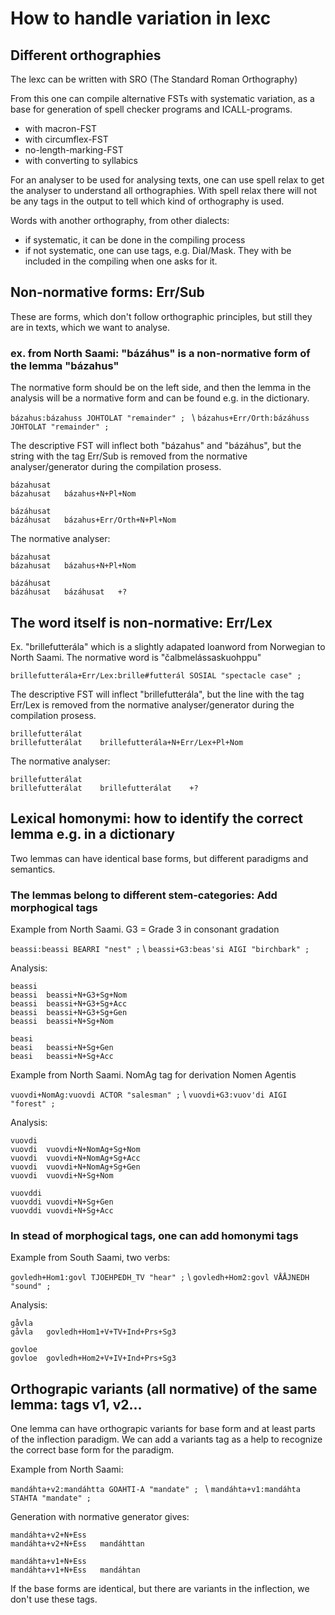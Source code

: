 # How to handle variation in lexc

## Different orthographies
The lexc can be written with SRO (The Standard Roman Orthography) 

From this one can compile alternative FSTs with systematic variation, as a base for generation of spell checker programs and ICALL-programs.
* with macron-FST 
* with circumflex-FST
* no-length-marking-FST
* with converting to syllabics

For an analyser to be used for analysing texts, one can use spell relax to get the analyser to understand all orthographies. With spell relax there will not be  any tags in the output to tell which kind of orthography is used.

Words with another orthography, from other dialects:
* if systematic, it can be done in the compiling process
* if not systematic, one can use tags, e.g. Dial/Mask. They with be included in the compiling when one asks for it.

## Non-normative forms: Err/Sub
These are forms, which don't follow orthographic principles, but still they are in texts, which we want to analyse.

### ex. from North Saami: "bázáhus" is a non-normative form of the lemma "bázahus"
The normative form should be on the left side, and then the lemma in the analysis will be a normative form and can be found e.g. in the dictionary.

`bázahus:bázahuss JOHTOLAT "remainder" ; ` \\
`bázahus+Err/Orth:bázáhuss JOHTOLAT "remainder" ; `

The descriptive FST will inflect both "bázahus" and "bázáhus", but the string with the tag Err/Sub is removed from the normative analyser/generator during the compilation prosess. 
```
bázahusat 
bázahusat	bázahus+N+Pl+Nom

bázáhusat
bázáhusat	bázahus+Err/Orth+N+Pl+Nom
```

The normative analyser:
```
bázahusat 
bázahusat	bázahus+N+Pl+Nom

bázáhusat
bázáhusat	bázáhusat	+?
```

## The word itself is non-normative: Err/Lex
Ex. "brillefutterála" which is a slightly adapated loanword from Norwegian to North Saami. The normative word is "čalbmelássaskuohppu"

`brillefutterála+Err/Lex:brille#futterál SOSIAL "spectacle case" ;`

The descriptive FST will inflect "brillefutterála", but the line with the tag Err/Lex is removed from the normative analyser/generator during the compilation prosess. 
```
brillefutterálat 
brillefutterálat	brillefutterála+N+Err/Lex+Pl+Nom
```

The normative analyser:
```
brillefutterálat
brillefutterálat	brillefutterálat	+?
```

## Lexical homonymi: how to identify the correct lemma e.g. in a dictionary
Two lemmas can have identical base forms, but different paradigms and semantics. 

### The lemmas belong to different stem-categories: Add morphogical tags
Example from North Saami. G3 = Grade 3 in consonant gradation 

`beassi:beassi BEARRI "nest" ;` \\
`beassi+G3:beas'si AIGI "birchbark" ; `

 
Analysis:
```
beassi
beassi	beassi+N+G3+Sg+Nom
beassi	beassi+N+G3+Sg+Acc
beassi	beassi+N+G3+Sg+Gen
beassi	beassi+N+Sg+Nom

beasi
beasi	beassi+N+Sg+Gen
beasi	beassi+N+Sg+Acc
```

 

 
Example from North Saami. NomAg tag for derivation Nomen Agentis 

`vuovdi+NomAg:vuovdi ACTOR "salesman" ;` \\
`vuovdi+G3:vuov'di AIGI "forest" ; `

Analysis:
```
vuovdi
vuovdi	vuovdi+N+NomAg+Sg+Nom
vuovdi	vuovdi+N+NomAg+Sg+Acc
vuovdi	vuovdi+N+NomAg+Sg+Gen
vuovdi	vuovdi+N+Sg+Nom

vuovddi
vuovddi	vuovdi+N+Sg+Gen
vuovddi	vuovdi+N+Sg+Acc
```

 

### In stead of morphogical tags, one can add homonymi tags
Example from South Saami, two verbs:

`govledh+Hom1:govl TJOEHPEDH_TV "hear" ;` \\
`govledh+Hom2:govl VÅÅJNEDH "sound" ;`

Analysis:

```
gåvla
gåvla	govledh+Hom1+V+TV+Ind+Prs+Sg3

govloe
govloe	govledh+Hom2+V+IV+Ind+Prs+Sg3
```

## Orthograpic variants (all normative) of the same lemma: tags v1, v2...

One lemma can have orthograpic variants for base form and at least parts of the inflection paradigm. We can add a variants tag as a help to recognize the correct base form for the paradigm.

Example from North Saami: 

`mandáhta+v2:mandáhtta GOAHTI-A "mandate" ; ` \\
`mandáhta+v1:mandáhta STAHTA "mandate" ;`

Generation with normative generator gives:
```
mandáhta+v2+N+Ess
mandáhta+v2+N+Ess	mandáhttan

mandáhta+v1+N+Ess
mandáhta+v1+N+Ess	mandáhtan
```

If the base forms are identical, but there are variants in the inflection, we don't use these tags.
